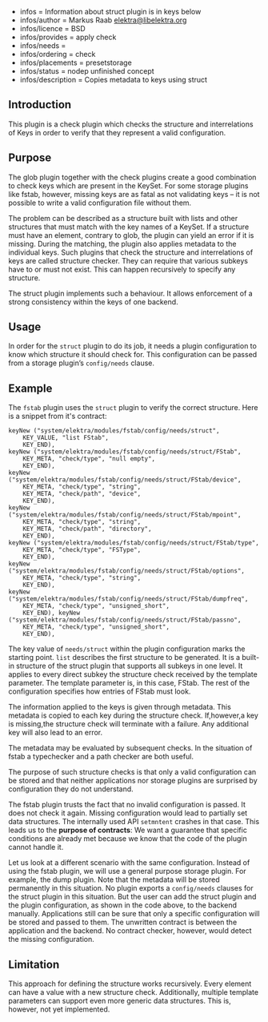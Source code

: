 - infos = Information about struct plugin is in keys below
- infos/author = Markus Raab <elektra@libelektra.org>
- infos/licence = BSD
- infos/provides = apply check
- infos/needs =
- infos/ordering = check
- infos/placements = presetstorage
- infos/status = nodep unfinished concept
- infos/description = Copies metadata to keys using struct

## Introduction

This plugin is a check plugin which checks the structure and
interrelations of Keys in order to verify that they represent a valid
configuration.

## Purpose

The glob plugin together with the check plugins create a good combination
to check keys which are present in the KeySet. For some storage plugins
like fstab, however, missing keys are as fatal as not validating keys
– it is not possible to write a valid configuration file without them.

The problem can be described as a structure built with lists and
other structures that must match with the key names of a KeySet. If a
structure must have an element, contrary to glob, the plugin can yield
an error if it is missing. During the matching, the plugin also applies
metadata to the individual keys. Such plugins that check the structure and
interrelations of keys are called structure checker. They can require that
various subkeys have to or must not exist. This can happen recursively
to specify any structure.

The struct plugin implements such a behaviour. It allows enforcement of
a strong consistency within the keys of one backend.

## Usage

In order for the `struct` plugin to do its job, it needs a plugin
configuration to know which structure it should check for. This
configuration can be passed from a storage plugin’s `config/needs`
clause.

## Example

The `fstab` plugin uses the `struct` plugin to verify the correct
structure. Here is a snippet from it's contract:

    keyNew ("system/elektra/modules/fstab/config/needs/struct",
        KEY_VALUE, "list FStab",
        KEY_END),
    keyNew ("system/elektra/modules/fstab/config/needs/struct/FStab",
        KEY_META, "check/type", "null empty",
        KEY_END),
    keyNew ("system/elektra/modules/fstab/config/needs/struct/FStab/device",
        KEY_META, "check/type", "string",
        KEY_META, "check/path", "device",
        KEY_END),
    keyNew ("system/elektra/modules/fstab/config/needs/struct/FStab/mpoint",
        KEY_META, "check/type", "string",
        KEY_META, "check/path", "directory",
        KEY_END),
    keyNew ("system/elektra/modules/fstab/config/needs/struct/FStab/type",
        KEY_META, "check/type", "FSType",
        KEY_END),
    keyNew ("system/elektra/modules/fstab/config/needs/struct/FStab/options",
        KEY_META, "check/type", "string",
        KEY_END),
    keyNew ("system/elektra/modules/fstab/config/needs/struct/FStab/dumpfreq",
        KEY_META, "check/type", "unsigned_short",
        KEY_END), keyNew ("system/elektra/modules/fstab/config/needs/struct/FStab/passno",
        KEY_META, "check/type", "unsigned_short",
        KEY_END),

The key value of `needs/struct` within the plugin configuration marks the
starting point. `list` describes the first structure to be generated. It
is a built-in structure of the struct plugin that supports all subkeys
in one level. It applies to every direct subkey the structure check
received by the template parameter. The template parameter is, in this
case, FStab. The rest of the configuration specifies how entries of
FStab must look.

The information applied to the keys is given through metadata. This
metadata is copied to each key during the structure check. If,however,a
key is missing,the structure check will terminate with a failure. Any
additional key will also lead to an error.

The metadata may be evaluated by subsequent checks. In the situation of
fstab a typechecker and a path checker are both useful.

The purpose of such structure checks is that only a valid
configuration can be stored and that neither applications nor storage
plugins are surprised by configuration they do not understand.

The fstab plugin trusts the fact that no invalid configuration is
passed.
It does not check it again.
Missing configuration would lead to partially set data structures.
The internally used API `setmntent` crashes in that case.
This leads us to the **purpose of contracts**:
We want a guarantee that specific conditions are already met
because we know that the code of the plugin cannot handle it.

Let us look at a different scenario with the same configuration.
Instead of using the fstab plugin, we will use a general purpose
storage plugin. For example, the dump plugin.
Note that the metadata will be stored permanently in this situation.
No plugin exports a `config/needs` clauses for the struct plugin
in this situation.
But the user can add the struct plugin and the plugin
configuration, as shown in the code above,
to the backend manually.
Applications still can be sure that only a specific
configuration will be stored and passed to them.
The unwritten contract is between the application and the backend.
No contract checker, however, would detect the missing configuration.

## Limitation

This approach for defining the structure works recursively. Every
element can have a value with a new structure check.
 Additionally, multiple template parameters
can support
even more generic data structures.
This is, however, not yet implemented.

